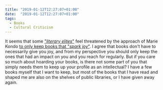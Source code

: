 ```yaml
---
title: "2019-01-12T12:27:07+01:00"
date:  "2019-01-12T12:27:07+01:00"
tags:
  - Books
  - Cultural Criticism
---
```


It seems that some ["*literary elites*"](https://www.washingtonpost.com/entertainment/books/keep-your-tidy-spark-joy-hands-off-my-book-piles-marie-kondo/2019/01/10/28dd7a8c-14ee-11e9-b6ad-9cfd62dbb0a8_story.html) feel threatened by the approach of Marie Kondo [to only keep books that "*spark joy*"](http://www.openculture.com/2019/01/marie-kondo-v-tsundoku-two-japanese-philosophies-on-whether-to-keep-or-discard-unread-books.html). I agree that books don't have to necessarily give you joy, and from my perspective you should only keep the ones that had an impact on you and you reach for regularly. But if you care so much about hoarding your books, is there not some part of you that simply needs them to keep up your profile as an intellectual? I have a few books myself that I want to keep, but most of the books that I have read and shaped me are also on the shelves of public libraries, or I have given away again.
